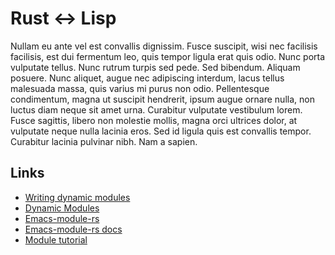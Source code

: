 <!-- rs-lisp.md -*- mode: GFM -*- -->

# Rust <-> Lisp

Nullam eu ante vel est convallis dignissim.  Fusce suscipit, wisi nec facilisis
facilisis, est dui fermentum leo, quis tempor ligula erat quis odio.  Nunc porta
vulputate tellus.  Nunc rutrum turpis sed pede.  Sed bibendum.  Aliquam posuere.
Nunc aliquet, augue nec adipiscing interdum, lacus tellus malesuada massa, quis
varius mi purus non odio.  Pellentesque condimentum, magna ut suscipit
hendrerit, ipsum augue ornare nulla, non luctus diam neque sit amet urna.
Curabitur vulputate vestibulum lorem.  Fusce sagittis, libero non molestie
mollis, magna orci ultrices dolor, at vulputate neque nulla lacinia eros.  Sed
id ligula quis est convallis tempor.  Curabitur lacinia pulvinar nibh.  Nam a
sapien.



## Links

- [Writing dynamic modules](https://www.gnu.org/software/emacs/manual/html_node/elisp/Writing-Dynamic-Modules.html)
- [Dynamic Modules](https://www.gnu.org/software/emacs/manual/html_node/elisp/Dynamic-Modules.html)
- [Emacs-module-rs](https://github.com/ubolonton/emacs-module-rs/)
- [Emacs-module-rs docs](https://ubolonton.github.io/emacs-module-rs/latest/overview.html)
- [Module tutorial](http://diobla.info/blog-archive/modules-tut.html)

